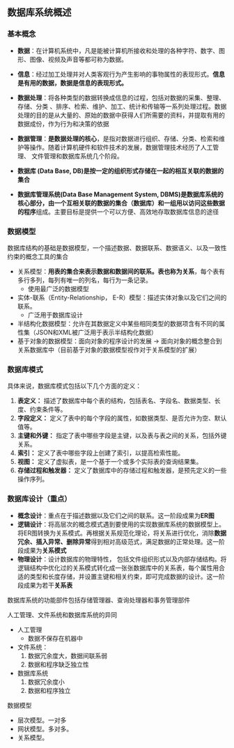## 数据库系统概述

### 基本概念

- **数据**：在计算机系统中，凡是能被计算机所接收和处理的各种字符、数字、图形、图像、视频及声音等都可称为数据。

- **信息**：经过加工处理并对人类客观行为产生影响的事物属性的表现形式。**信息是有用的数据，数据是信息的表现形式。**

- **数据处理**：将各种类型的数据转换成信息的过程，包括对数据的采集、整理、存储、分类 、排序、检索、维护、加工、统计和传输等一系列处理过程。数据处理的目的是从大量的、原始的数据中获得人们所需要的资料，并提取有用的数据成份，作为行为和决策的依据

- **数据管理**：**是数据处理的核心**，是指对数据进行组织、存储、分类、检索和维护等操作。随着计算机硬件和软件技术的发展，数据管理技术经历了人工管理、 文件管理和数据库系统几个阶段。

- **数据库 (Data Base, DB)**是按一定的组织形式存储在一起的相互关联的**数据的集合**

- **数据库管理系统(Data Base Management System, DBMS)**是数据库系统的核心部分，由**一个互相关联的数据的集合（数据库）**和**一组用以访问这些数据的程序**组成。主要目标是提供一个可以方便、高效地存取数据库信息的途径

### 数据模型

数据库结构的基础是数据模型，一个描述数据、数据联系、数据语义、以及一致性约束的概念工具的集合  

- 关系模型：**用表的集合来表示数据和数据间的联系。表也称为关系**，每个表有多行多列，每列有唯一的列名，每行为一条记录。
  - 使用最广泛的数据模型  
- 实体-联系（Entity-Relationship， E-R）模型：描述实体对象以及它们之间的联系。
  - 广泛用于数据库设计
- 半结构化数据模型：允许在其数据定义中某些相同类型的数据项含有不同的属性集（JSON和XML被广泛用于表示半结构化数据）
- 基于对象的数据模型：面向对象的程序设计的发展 -> 面向对象的概念整合到关系数据库中（目前基于对象的数据模型视作对于关系模型的扩展）

### 数据库模式

具体来说，数据库模式包括以下几个方面的定义：

1. **表定义：** 描述了数据库中每个表的结构，包括表名、字段名、数据类型、长度、约束条件等。
2. **字段定义：** 定义了表中的每个字段的属性，如数据类型、是否允许为空、默认值等。
3. **主键和外键：** 指定了表中哪些字段是主键，以及表与表之间的关系，包括外键关系。
4. **索引：** 定义了表中哪些字段上创建了索引，以提高检索性能。
5. **视图：** 定义了虚拟表，是一个基于一个或多个实际表的查询结果集。
6. **存储过程和触发器：** 定义了数据库中的存储过程和触发器，是预先定义的一些操作序列。

### 数据库设计（重点）

- **概念设计**：重点在于描述数据以及它们之间的联系。这一阶段成果为**ER图**
- **逻辑设计**：将高层次的概念模式遇到要使用的实现数据库系统的数据模型上。将ER图转换为关系模式。再根据关系规范化理论，将关系进行优化，消除**数据冗余、插入异常、删除异常**得到相对高级范式，满足数据的正常处理。这一阶段成果为**关系模式**
- **物理设计**：设计数据库的物理特性， 包括文件组织形式以及内部存储结构。将逻辑结构中优化过的关系模式转化成一张张数据库中的关系表，每个属性用合适的类型和长度存储，并设置主键和相关约束，即可完成数据的设计。这一阶段成果为若干**关系表**



数据库系统的功能部件包括存储管理器、查询处理器和事务管理部件



人工管理、文件系统和数据库系统的异同

- 人工管理
  - 数据不保存在机器中
- 文件系统：
  1. 数据冗余度大，数据间联系弱
  2. 数据和程序缺乏独立性
- 数据库系统
  1. 数据冗余度小
  2. 数据和程序独立



数据模型

- 层次模型。一对多
- 网状模型。多对多。
- 关系模型。